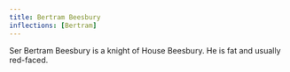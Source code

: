 ```yaml
---
title: Bertram Beesbury
inflections: [Bertram]
---
```


Ser Bertram Beesbury is a knight of House Beesbury. He is fat and usually red-faced.


